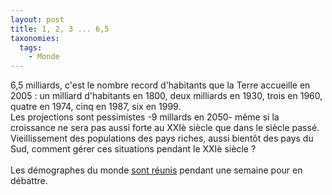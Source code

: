 ```yaml
---
layout: post
title: 1, 2, 3 ... 6,5
taxonomies: 
  tags: 
    - Monde
---
```

6,5 milliards, c'est le nombre record d'habitants que la Terre accueille en 2005 : un milliard d'habitants en 1800, deux milliards en 1930, trois en 1960, quatre en 1974, cinq en 1987, six en 1999.<br />
Les projections sont pessimistes -9 millards en 2050- même si la croissance ne sera pas aussi forte au XXIè siècle que dans le siècle passé.<br />
Vieillissement des populations des pays riches, aussi bientôt des pays du Sud, comment gérer ces situations pendant le XXIè siècle ?<br />
<br />
Les démographes du monde <a href="http://www.iussp.org/France2005/">sont réunis</a> pendant une semaine pour en débattre.<br />
<br />
